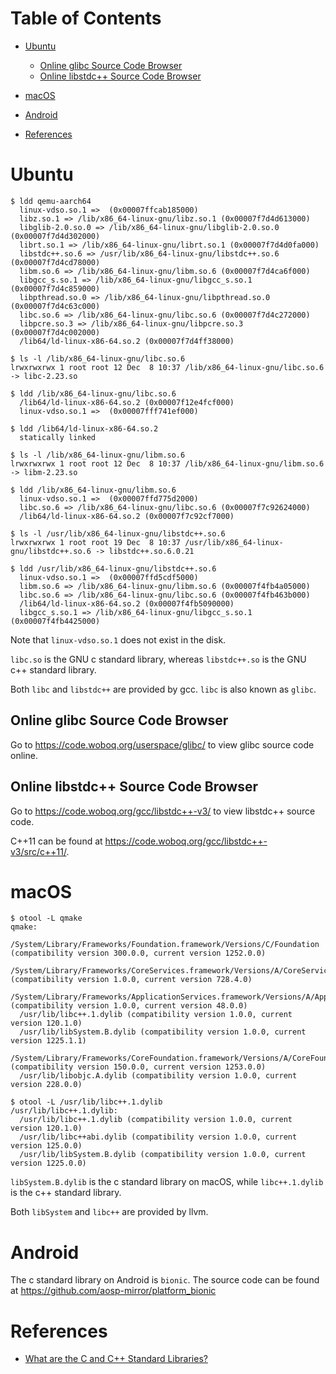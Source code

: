 
# Table of Contents

- [Ubuntu](#ubuntu)
  * [Online glibc Source Code Browser](#online-glibc-source-code-browser)
  * [Online libstdc++ Source Code Browser](#online-libstdc-source-code-browser)

- [macOS](#macos)
- [Android](#android)
- [References](#references)

# Ubuntu

```
$ ldd qemu-aarch64
  linux-vdso.so.1 =>  (0x00007ffcab185000)
  libz.so.1 => /lib/x86_64-linux-gnu/libz.so.1 (0x00007f7d4d613000)
  libglib-2.0.so.0 => /lib/x86_64-linux-gnu/libglib-2.0.so.0 (0x00007f7d4d302000)
  librt.so.1 => /lib/x86_64-linux-gnu/librt.so.1 (0x00007f7d4d0fa000)
  libstdc++.so.6 => /usr/lib/x86_64-linux-gnu/libstdc++.so.6 (0x00007f7d4cd78000)
  libm.so.6 => /lib/x86_64-linux-gnu/libm.so.6 (0x00007f7d4ca6f000)
  libgcc_s.so.1 => /lib/x86_64-linux-gnu/libgcc_s.so.1 (0x00007f7d4c859000)
  libpthread.so.0 => /lib/x86_64-linux-gnu/libpthread.so.0 (0x00007f7d4c63c000)
  libc.so.6 => /lib/x86_64-linux-gnu/libc.so.6 (0x00007f7d4c272000)
  libpcre.so.3 => /lib/x86_64-linux-gnu/libpcre.so.3 (0x00007f7d4c002000)
  /lib64/ld-linux-x86-64.so.2 (0x00007f7d4ff38000)

$ ls -l /lib/x86_64-linux-gnu/libc.so.6
lrwxrwxrwx 1 root root 12 Dec  8 10:37 /lib/x86_64-linux-gnu/libc.so.6 -> libc-2.23.so

$ ldd /lib/x86_64-linux-gnu/libc.so.6
  /lib64/ld-linux-x86-64.so.2 (0x00007f12e4fcf000)
  linux-vdso.so.1 =>  (0x00007fff741ef000)

$ ldd /lib64/ld-linux-x86-64.so.2
  statically linked

$ ls -l /lib/x86_64-linux-gnu/libm.so.6
lrwxrwxrwx 1 root root 12 Dec  8 10:37 /lib/x86_64-linux-gnu/libm.so.6 -> libm-2.23.so

$ ldd /lib/x86_64-linux-gnu/libm.so.6
  linux-vdso.so.1 =>  (0x00007ffd775d2000)
  libc.so.6 => /lib/x86_64-linux-gnu/libc.so.6 (0x00007f7c92624000)
  /lib64/ld-linux-x86-64.so.2 (0x00007f7c92cf7000)

$ ls -l /usr/lib/x86_64-linux-gnu/libstdc++.so.6
lrwxrwxrwx 1 root root 19 Dec  8 10:37 /usr/lib/x86_64-linux-gnu/libstdc++.so.6 -> libstdc++.so.6.0.21

$ ldd /usr/lib/x86_64-linux-gnu/libstdc++.so.6
  linux-vdso.so.1 =>  (0x00007ffd5cdf5000)
  libm.so.6 => /lib/x86_64-linux-gnu/libm.so.6 (0x00007f4fb4a05000)
  libc.so.6 => /lib/x86_64-linux-gnu/libc.so.6 (0x00007f4fb463b000)
  /lib64/ld-linux-x86-64.so.2 (0x00007f4fb5090000)
  libgcc_s.so.1 => /lib/x86_64-linux-gnu/libgcc_s.so.1 (0x00007f4fb4425000)
```

Note that `linux-vdso.so.1` does not exist in the disk.

`libc.so` is the GNU c standard library, whereas `libstdc++.so` is the GNU c++ standard library.

Both `libc` and `libstdc++` are provided by gcc. `libc` is also known as `glibc`.

## Online glibc Source Code Browser

Go to <https://code.woboq.org/userspace/glibc/> to view glibc source code online.

## Online libstdc++ Source Code Browser

Go to <https://code.woboq.org/gcc/libstdc++-v3/> to view libstdc++ source code.

C++11 can be found at <https://code.woboq.org/gcc/libstdc++-v3/src/c++11/>.

# macOS

```
$ otool -L qmake
qmake:
  /System/Library/Frameworks/Foundation.framework/Versions/C/Foundation (compatibility version 300.0.0, current version 1252.0.0)
  /System/Library/Frameworks/CoreServices.framework/Versions/A/CoreServices (compatibility version 1.0.0, current version 728.4.0)
  /System/Library/Frameworks/ApplicationServices.framework/Versions/A/ApplicationServices (compatibility version 1.0.0, current version 48.0.0)
  /usr/lib/libc++.1.dylib (compatibility version 1.0.0, current version 120.1.0)
  /usr/lib/libSystem.B.dylib (compatibility version 1.0.0, current version 1225.1.1)
  /System/Library/Frameworks/CoreFoundation.framework/Versions/A/CoreFoundation (compatibility version 150.0.0, current version 1253.0.0)
  /usr/lib/libobjc.A.dylib (compatibility version 1.0.0, current version 228.0.0)

$ otool -L /usr/lib/libc++.1.dylib
/usr/lib/libc++.1.dylib:
  /usr/lib/libc++.1.dylib (compatibility version 1.0.0, current version 120.1.0)
  /usr/lib/libc++abi.dylib (compatibility version 1.0.0, current version 125.0.0)
  /usr/lib/libSystem.B.dylib (compatibility version 1.0.0, current version 1225.0.0)
```

`libSystem.B.dylib` is the c standard library on macOS, while `libc++.1.dylib`
is the c++ standard library.

Both `libSystem` and `libc++` are provided by llvm.

# Android

The c standard library on Android is `bionic`. The source code
can be found at <https://github.com/aosp-mirror/platform_bionic>

# References

- [What are the C and C++ Standard Libraries?][1]


[1]: https://www.internalpointers.com/post/c-c-standard-library

